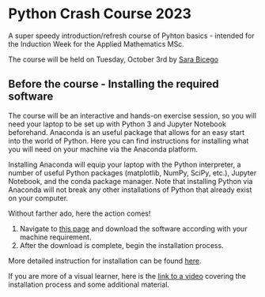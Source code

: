 # Python Crash Course 2023

A super speedy introduction/refresh course of Pyhton basics - intended for the Induction Week for the Applied Mathematics MSc. 

The course will be held on Tuesday, October 3rd by [Sara Bicego](https://sites.google.com/view/s-bicego/home)

## Before the course - Installing the required software
The course will be an interactive and hands-on exercise session, so you will need your laptop to be set up with Python 3 and Jupyter Notebook beforehand. Anaconda is an useful package that allows for an easy start into the world of Python. Here you can find instructions for installing what you will need on your machine via the Anaconda platform. 

Installing Anaconda will equip your laptop with the Python interpreter, a number of useful Python packages (matplotlib, NumPy, SciPy, etc.), 
Jupyter Notebook, and the conda package manager. Note that installing Python via Anaconda will not break any other installations of Python that already exist on your computer. 

Without farther ado, here the action comes!
1. Navigate to [this page](https://www.anaconda.com/download/) and download the software according with your machine requirement.
2. After the download is complete, begin the installation process.

More detailed instruction for installation can be found [here](https://www.pythonlikeyoumeanit.com/Module1_GettingStartedWithPython/Installing_Python.html#:~:text=Installing%20the%20Anaconda%20platform%20will,matplotlib%2C%20NumPy%2C%20and%20SciPy.).

If you are more of a visual learner, here is the [link to a video](https://learning.anaconda.cloud/get-started-with-anaconda?next=%2Fget-started-with-anaconda%2F18199) covering the installation process and some additional material.


